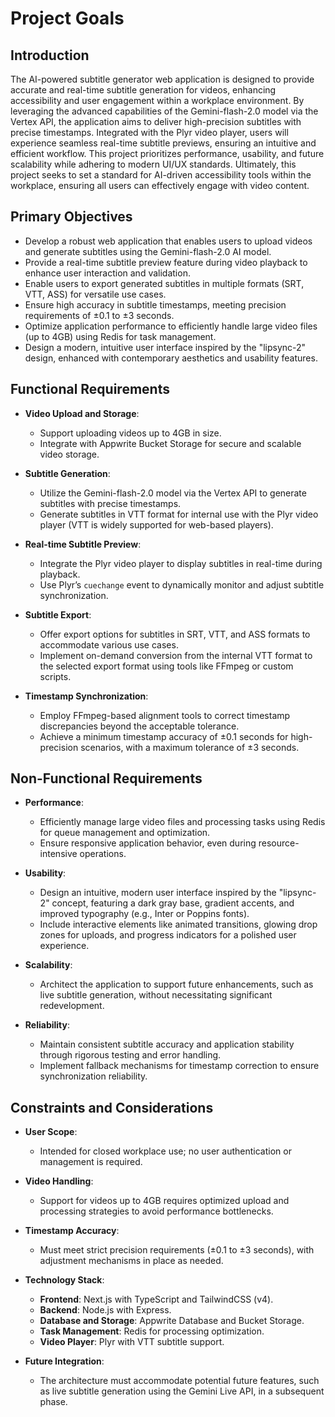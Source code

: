 # Project Goals

## Introduction

The AI-powered subtitle generator web application is designed to provide accurate and real-time subtitle generation for videos, enhancing accessibility and user engagement within a workplace environment. By leveraging the advanced capabilities of the Gemini-flash-2.0 model via the Vertex API, the application aims to deliver high-precision subtitles with precise timestamps. Integrated with the Plyr video player, users will experience seamless real-time subtitle previews, ensuring an intuitive and efficient workflow. This project prioritizes performance, usability, and future scalability while adhering to modern UI/UX standards. Ultimately, this project seeks to set a standard for AI-driven accessibility tools within the workplace, ensuring all users can effectively engage with video content.

## Primary Objectives

- Develop a robust web application that enables users to upload videos and generate subtitles using the Gemini-flash-2.0 AI model.
- Provide a real-time subtitle preview feature during video playback to enhance user interaction and validation.
- Enable users to export generated subtitles in multiple formats (SRT, VTT, ASS) for versatile use cases.
- Ensure high accuracy in subtitle timestamps, meeting precision requirements of ±0.1 to ±3 seconds.
- Optimize application performance to efficiently handle large video files (up to 4GB) using Redis for task management.
- Design a modern, intuitive user interface inspired by the "lipsync-2" design, enhanced with contemporary aesthetics and usability features.

## Functional Requirements

- **Video Upload and Storage**:  
  - Support uploading videos up to 4GB in size.  
  - Integrate with Appwrite Bucket Storage for secure and scalable video storage.

- **Subtitle Generation**:  
  - Utilize the Gemini-flash-2.0 model via the Vertex API to generate subtitles with precise timestamps.  
  - Generate subtitles in VTT format for internal use with the Plyr video player (VTT is widely supported for web-based players).

- **Real-time Subtitle Preview**:  
  - Integrate the Plyr video player to display subtitles in real-time during playback.  
  - Use Plyr’s `cuechange` event to dynamically monitor and adjust subtitle synchronization.

- **Subtitle Export**:  
  - Offer export options for subtitles in SRT, VTT, and ASS formats to accommodate various use cases.  
  - Implement on-demand conversion from the internal VTT format to the selected export format using tools like FFmpeg or custom scripts.

- **Timestamp Synchronization**:  
  - Employ FFmpeg-based alignment tools to correct timestamp discrepancies beyond the acceptable tolerance.  
  - Achieve a minimum timestamp accuracy of ±0.1 seconds for high-precision scenarios, with a maximum tolerance of ±3 seconds.

## Non-Functional Requirements

- **Performance**:  
  - Efficiently manage large video files and processing tasks using Redis for queue management and optimization.  
  - Ensure responsive application behavior, even during resource-intensive operations.

- **Usability**:  
  - Design an intuitive, modern user interface inspired by the "lipsync-2" concept, featuring a dark gray base, gradient accents, and improved typography (e.g., Inter or Poppins fonts).  
  - Include interactive elements like animated transitions, glowing drop zones for uploads, and progress indicators for a polished user experience.

- **Scalability**:  
  - Architect the application to support future enhancements, such as live subtitle generation, without necessitating significant redevelopment.

- **Reliability**:  
  - Maintain consistent subtitle accuracy and application stability through rigorous testing and error handling.  
  - Implement fallback mechanisms for timestamp correction to ensure synchronization reliability.

## Constraints and Considerations

- **User Scope**:  
  - Intended for closed workplace use; no user authentication or management is required.

- **Video Handling**:  
  - Support for videos up to 4GB requires optimized upload and processing strategies to avoid performance bottlenecks.

- **Timestamp Accuracy**:  
  - Must meet strict precision requirements (±0.1 to ±3 seconds), with adjustment mechanisms in place as needed.

- **Technology Stack**:  
  - **Frontend**: Next.js with TypeScript and TailwindCSS (v4).  
  - **Backend**: Node.js with Express.  
  - **Database and Storage**: Appwrite Database and Bucket Storage.  
  - **Task Management**: Redis for processing optimization.  
  - **Video Player**: Plyr with VTT subtitle support.

- **Future Integration**:  
  - The architecture must accommodate potential future features, such as live subtitle generation using the Gemini Live API, in a subsequent phase.

